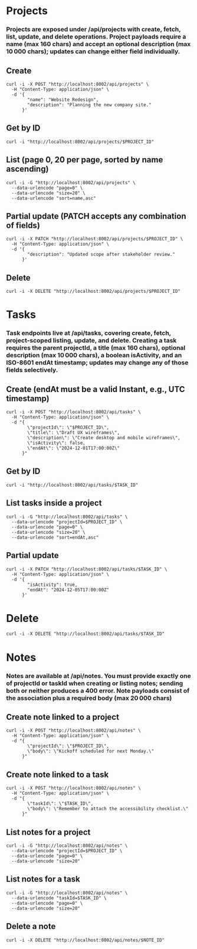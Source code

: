 # Projects
### Projects are exposed under /api/projects with create, fetch, list, update, and delete operations. Project payloads require a name (max 160 chars) and accept an optional description (max 10 000 chars); updates can change either field individually.
## Create

```
curl -i -X POST "http://localhost:8002/api/projects" \
  -H "Content-Type: application/json" \
  -d '{
        "name": "Website Redesign",
        "description": "Planning the new company site."
      }'
```

## Get by ID
```
curl -i "http://localhost:8002/api/projects/$PROJECT_ID"
```

## List (page 0, 20 per page, sorted by name ascending)
```
curl -i -G "http://localhost:8002/api/projects" \
  --data-urlencode "page=0" \
  --data-urlencode "size=20" \
  --data-urlencode "sort=name,asc"
```
## Partial update (PATCH accepts any combination of fields)
```
curl -i -X PATCH "http://localhost:8002/api/projects/$PROJECT_ID" \
  -H "Content-Type: application/json" \
  -d '{
        "description": "Updated scope after stakeholder review."
      }'
```
## Delete
```
curl -i -X DELETE "http://localhost:8002/api/projects/$PROJECT_ID"
```

# Tasks
### Task endpoints live at /api/tasks, covering create, fetch, project-scoped listing, update, and delete. Creating a task requires the parent projectId, a title (max 160 chars), optional description (max 10 000 chars), a boolean isActivity, and an ISO-8601 endAt timestamp; updates may change any of those fields selectively.
## Create (endAt must be a valid Instant, e.g., UTC timestamp)
```
curl -i -X POST "http://localhost:8002/api/tasks" \
  -H "Content-Type: application/json" \
  -d "{
        \"projectId\": \"$PROJECT_ID\",
        \"title\": \"Draft UX wireframes\",
        \"description\": \"Create desktop and mobile wireframes\",
        \"isActivity\": false,
        \"endAt\": \"2024-12-01T17:00:00Z\"
      }"
```

## Get by ID
```
curl -i "http://localhost:8002/api/tasks/$TASK_ID"
```
## List tasks inside a project
```
curl -i -G "http://localhost:8002/api/tasks" \
  --data-urlencode "projectId=$PROJECT_ID" \
  --data-urlencode "page=0" \
  --data-urlencode "size=20" \
  --data-urlencode "sort=endAt,asc"
```

## Partial update
```
curl -i -X PATCH "http://localhost:8002/api/tasks/$TASK_ID" \
  -H "Content-Type: application/json" \
  -d '{
        "isActivity": true,
        "endAt": "2024-12-05T17:00:00Z"
      }'
```
# Delete
```
curl -i -X DELETE "http://localhost:8002/api/tasks/$TASK_ID"
```

# Notes
### Notes are available at /api/notes. You must provide exactly one of projectId or taskId when creating or listing notes; sending both or neither produces a 400 error. Note payloads consist of the association plus a required body (max 20 000 chars)
## Create note linked to a project
```
curl -i -X POST "http://localhost:8002/api/notes" \
  -H "Content-Type: application/json" \
  -d "{
        \"projectId\": \"$PROJECT_ID\",
        \"body\": \"Kickoff scheduled for next Monday.\"
      }"
```
## Create note linked to a task

```
curl -i -X POST "http://localhost:8002/api/notes" \
  -H "Content-Type: application/json" \
  -d "{
        \"taskId\": \"$TASK_ID\",
        \"body\": \"Remember to attach the accessibility checklist.\"
      }"
```
## List notes for a project
```
curl -i -G "http://localhost:8002/api/notes" \
  --data-urlencode "projectId=$PROJECT_ID" \
  --data-urlencode "page=0" \
  --data-urlencode "size=20"
```

## List notes for a task
```
curl -i -G "http://localhost:8002/api/notes" \
  --data-urlencode "taskId=$TASK_ID" \
  --data-urlencode "page=0" \
  --data-urlencode "size=20"
```

## Delete a note
```
curl -i -X DELETE "http://localhost:8002/api/notes/$NOTE_ID"
```